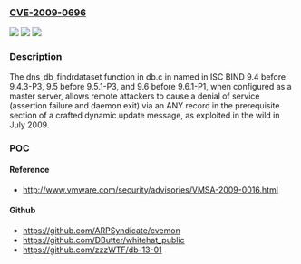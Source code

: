 ### [CVE-2009-0696](https://cve.mitre.org/cgi-bin/cvename.cgi?name=CVE-2009-0696)
![](https://img.shields.io/static/v1?label=Product&message=n%2Fa&color=blue)
![](https://img.shields.io/static/v1?label=Version&message=n%2Fa&color=blue)
![](https://img.shields.io/static/v1?label=Vulnerability&message=n%2Fa&color=brighgreen)

### Description

The dns_db_findrdataset function in db.c in named in ISC BIND 9.4 before 9.4.3-P3, 9.5 before 9.5.1-P3, and 9.6 before 9.6.1-P1, when configured as a master server, allows remote attackers to cause a denial of service (assertion failure and daemon exit) via an ANY record in the prerequisite section of a crafted dynamic update message, as exploited in the wild in July 2009.

### POC

#### Reference
- http://www.vmware.com/security/advisories/VMSA-2009-0016.html

#### Github
- https://github.com/ARPSyndicate/cvemon
- https://github.com/DButter/whitehat_public
- https://github.com/zzzWTF/db-13-01

